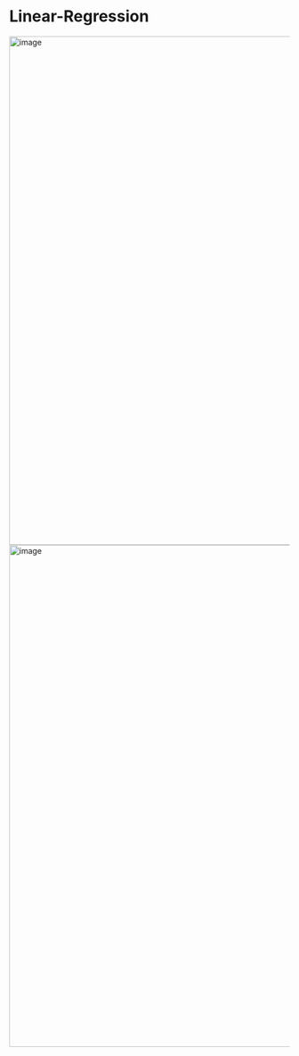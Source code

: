 # Linear-Regression

<img width="1885" height="914" alt="image" src="https://github.com/user-attachments/assets/f018ae0a-88db-462e-827e-67a8451a2892" />
<img width="1867" height="902" alt="image" src="https://github.com/user-attachments/assets/d35a82da-1f4a-4a4a-b2bf-a0b852059833" />
